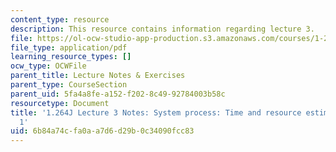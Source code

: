 ```yaml
---
content_type: resource
description: This resource contains information regarding lecture 3.
file: https://ol-ocw-studio-app-production.s3.amazonaws.com/courses/1-264j-database-internet-and-systems-integration-technologies-fall-2013/6b84a74cfa0aa7d6d29b0c34090fcc83_MIT1_264JF13_lect_3.pdf
file_type: application/pdf
learning_resource_types: []
ocw_type: OCWFile
parent_title: Lecture Notes & Exercises
parent_type: CourseSection
parent_uid: 5fa4a8fe-a152-f202-8c49-92784003b58c
resourcetype: Document
title: '1.264J Lecture 3 Notes: System process: Time and resource estimation, part
  1'
uid: 6b84a74c-fa0a-a7d6-d29b-0c34090fcc83
---
```

